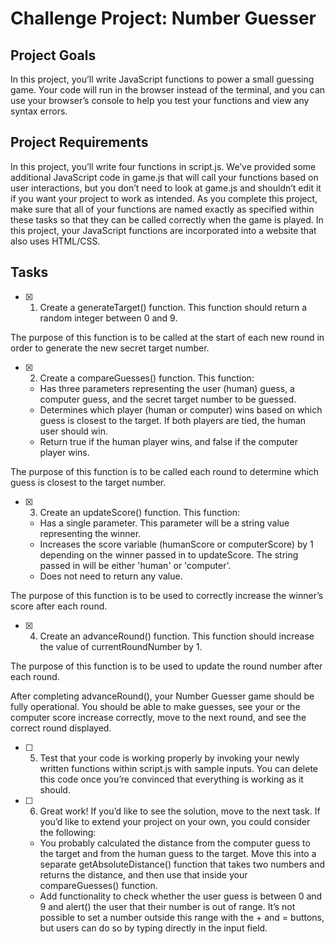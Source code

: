 # Challenge Project: Number Guesser

## Project Goals
In this project, you’ll write JavaScript functions to power a small guessing game. Your code will run in the browser instead of the terminal, and you can use your browser’s console to help you test your functions and view any syntax errors.

## Project Requirements
In this project, you’ll write four functions in script.js. We’ve provided some additional JavaScript code in game.js that will call your functions based on user interactions, but you don’t need to look at game.js and shouldn’t edit it if you want your project to work as intended. As you complete this project, make sure that all of your functions are named exactly as specified within these tasks so that they can be called correctly when the game is played. In this project, your JavaScript functions are incorporated into a website that also uses HTML/CSS. 

## Tasks

- [x] 1. Create a generateTarget() function. This function should return a random integer between 0 and 9.

The purpose of this function is to be called at the start of each new round in order to generate the new secret target number.

- [x] 2. Create a compareGuesses() function. This function:
  - Has three parameters representing the user (human) guess, a computer guess, and the secret target number to be guessed.
  - Determines which player (human or computer) wins based on which guess is closest to the target. If both players are tied, the human user should win.
  - Return true if the human player wins, and false if the computer player wins.

The purpose of this function is to be called each round to determine which guess is closest to the target number.


- [x] 3. Create an updateScore() function. This function:
  - Has a single parameter. This parameter will be a string value representing the winner.
  - Increases the score variable (humanScore or computerScore) by 1 depending on the winner passed in to updateScore. The string passed in will be either 'human' or 'computer'.
  - Does not need to return any value.

The purpose of this function is to be used to correctly increase the winner’s score after each round.

- [x] 4. Create an advanceRound() function. This function should increase the value of currentRoundNumber by 1.

The purpose of this function is to be used to update the round number after each round.

After completing advanceRound(), your Number Guesser game should be fully operational. You should be able to make guesses, see your or the computer score increase correctly, move to the next round, and see the correct round displayed.

- [ ] 5. Test that your code is working properly by invoking your newly written functions within script.js with sample inputs. You can delete this code once you’re convinced that everything is working as it should.

- [ ] 6. Great work! If you’d like to see the solution, move to the next task. If you’d like to extend your project on your own, you could consider the following:
  - You probably calculated the distance from the computer guess to the target and from the human guess to the target. Move this into a separate getAbsoluteDistance() function that takes two numbers and returns the distance, and then use that inside your compareGuesses() function.
  - Add functionality to check whether the user guess is between 0 and 9 and alert() the user that their number is out of range. It’s not possible to set a number outside this range with the + and = buttons, but users can do so by typing directly in the input field.
